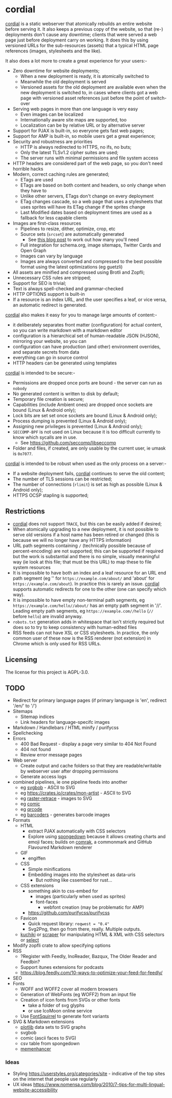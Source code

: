 # cordial

[cordial] is a static webserver that atomically rebuilds an entire website before serving it. It also keeps a previous copy of the website, so that (re-) deployments don't cause any downtime; clients that were served a web page just before deployment carry on working. It does this by using versioned URLs for the sub-resources (assets) that a typical HTML page references (images, stylesheets and the like). 

It also does a lot more to create a great experience for your users:-

* Zero downtime for website deployments;
	* When a new deployment is ready, it is atomically switched to
	* Meanwhile the old deployment is served
	* Versioned assets for the old deployment are available even when the new deployment is switched to, in cases where clients got a web page with versioned asset references just before the point of switch-over
* Serving web pages in more than one language is very easy
	* Even images can be localized
	* Internationally aware site maps are supported, too
	* Localization can be by relative URL or by alternative server
* Support for PJAX is built-in, so everyone gets fast web pages;
* Support for AMP is built-in, so mobile users get a great experience;
* Security and robustness are priorities
	* HTTP is always redirected to HTTPS, no ifs, no buts;
	* Only the latest TLSv1.2 cipher suites are used;
	* The server runs with minimal permissions and file system access
* HTTP headers are considered part of the web page, so you don't need horrible hacks
* Modern, correct caching rules are generated;
	* ETags are used
	* ETags are based on both content and headers, so only change when they have to
	* Unlike other servers, ETags don't change on every deployment
	* ETag changes cascade, so a web page that uses a stylesheets that uses sprites will have its ETag change if the sprites change
	* Last Modified dates based on deployment times are used as a fallback for less capable clients
* Images are first-class resources
	* Pipelines to resize, dither, optimize, crop, etc
	* Source sets (`srcset`) are automatically generated
		* See [this blog post](https://mattwilcox.net/web-development/keeping-srcset-and-sizes-under-control) to work out how many you'll need
	* Full integration for schema.org, image sitemaps, Twitter Cards and Open Graph
	* Images can vary by language
	* Images are always converted and compressed to the best possible format using the latest optimizations (eg guetzli)
* All assets are minified and compressed using Brotli and Zopfli;
* Unnecessary CSS rules are stripped;
* Support for SEO is trivial;
* Text is always spell-checked and grammar-checked
* HTTP OPTIONS support is built-in
* If a resource is an index URL, and the user specifies a leaf, or vice versa, an automatic redirect is generated.

[cordial] also makes it easy for you to manage large amounts of content:-

* it deliberately separates front matter (configuration) for actual content, so you can write markdown with a markdown editor
* configuration is a hierarchical set of human-readable JSON (HJSON), mirroring your website, so you can 
* configuration can have production (and other) environment overrides, and separate secrets from data
* everything can go in source control
* HTTP headers can be generated using templates

[cordial] is intended to be secure:-

* Permissions are dropped once ports are bound - the server can run as `nobody`
* No generated content is written to disk by default;
* Temporary file creation is secure;
* Capabilities (include Ambient ones) are dropped once sockets are bound (Linux & Android only);
* Lock bits are set set once sockets are bound (Linux & Android only);
* Process dumping is prevented (Linux & Android only);
* Assigning new privileges is prevented (Linux & Android only);
* `SECCOMP-BPF` is not used on Linux because it is too difficult currently to know which sycalls are in use.
	* See <https://github.com/seccomp/libseccomp>
* Folder and files, if created, are only usable by the current user, ie umask is `0o7077`.

[cordial] is intended to be robust when used as the only process on a server:-

* If a website deployment fails, [cordial] continues to serve the old content;
* The number of TLS sessions can be restricted;
* The number of connections (`rlimit`) is set as high as possible (Linux & Android only);
* HTTPS OCSP stapling is supported;


## Restrictions

* [cordial] does not support `TRACE`, but this can be easily added if desired;
* When atomically upgrading to a new deployment, it is not possible to serve old versions if a host name has been retired or changed (this is because we will no longer have any HTTPS information)
* URL path segments containing `/` (technically possible because of percent-encoding) are not supported; this can be supported if required but the work is substantial and there is no simple, visually meaningful way (ie look at this file; that must be this URL) to map these to file system resources
* It is impossible to have both an index and a leaf resource for an URL end path segment (eg '' for `https://example.com/about/` and 'about' for `https://example.com/about`). In practice this is rarely an issue. [cordial] supports automatic redirects for one to the other (one can specify which way).
* It is impossible to have empty non-terminal path segments, eg `https://example.com/hello//about/` has an empty path segment in '//'. Leading empty path segments, eg `https://example.com//hello` (`//` before `hello`) are invalid anyway.
* `robots.txt` generation adds in whitespace that isn't strictly required but does so to try to keep consistency with human-edited files
* RSS feeds can not have XSL or CSS stylesheets. In practice, the only common user of these now is the RSS renderer (not extension) in Chrome which is only used for RSS URLs.


## Licensing

The license for this project is AGPL-3.0.

[cordial]: https://github.com/lemonrock/cordial "cordial GitHub page"


## TODO
* Redirect for primary language pages (if primary language is 'en', redirect '/en/' to '/')
* Sitemaps
	* Sitemap indices
	* Link headers for language-specifc images
* Markdown / Handlebars / HTML minify / purifycss
* Spellchecking
* Errors
	* 400 Bad Request - display a page very similar to 404 Not Found
	* 404 not found
	* Review error message pages
* Web server
	* Create output and cache folders so that they are readable/writable by webserver user after dropping permissions
	* Generate access logs
* combined pipelines, ie one pipeline feeds into another
	* eg [svgbob](https://crates.io/crates/svgbob) - ASCII to SVG
	* eg <https://crates.io/crates/mon-artist> - ASCII to SVG
	* eg [raster-retrace](https://crates.io/crates/raster-retrace) - images to SVG
	* eg [comic](https://crates.io/crates/comic)
	* eg [qrcode](https://crates.io/crates/qrcode)
	* eg [barcoders](https://github.com/buntine/barcoders) - generates barcode images
* Formats
	* HTML
		* extract PJAX automatically with CSS selectors
		* Explore using [spongedown](https://ivanceras.github.io/spongedown/) because it allows creating charts and emoji faces; builds on [comrak](https://crates.io/crates/comrak), a commonmark and GitHub Flavoured Markdown renderer
	* GIF
		* engiffen
	* CSS
		* Simple minifications
		* Embedding images into the stylesheet as data-uris
			* But nothing like cssembed for rust...
	* CSS extensions
		* something akin to css-embed for
			* images (particularly when used as sprites)
			* font-faces
				* webfont creation (may be problematic for AMP)
		* https://github.com/purifycss/purifycss
	* Favicon
		* Quick request library: `reqwest = "0.4"`
		* Svg2Png, then go from there, really. Multiple outputs.
	* [kuchiki](https://crates.io/crates/kuchiki) or [scraper](https://crates.io/crates/scraper) for manipulating HTML & XML with CSS selectors or [select](https://crates.io/crates/select)
* Modify zopfli crate to allow specifying options
* RSS
	* ?Register with Feedly, InoReader, Bazqux, The Older Reader and Feedbin?
	* Support itunes extensions for podcasts
	* <https://blog.feedly.com/10-ways-to-optimize-your-feed-for-feedly/>
* SEO
* Fonts
	* WOFF and WOFF2 cover all modern browsers
	* Generation of WebFonts (eg WOFF2) from an input file
	* Creation of icon fonts from SVGs or other fonts
		* take a folder of svg glyphs
		* or use IcoMoon online service
	* Use [FontSquirrel](https://www.fontsquirrel.com/tools/webfont-generator) to generate font variants
* SVG & Markdown extensions
	* [plotlib](https://github.com/milliams/plotlib) data sets to SVG graphs
	* svgbob
	* comic (ascii faces to SVG)
	* csv table from spongedown
	* [memenhancer](https://github.com/ivanceras/memenhancer)

### Ideas
* Styling <https://userstyles.org/categories/site> - indicative of the top sites on the internet that people use regularly
* UX ideas <https://www.nomensa.com/blog/2010/7-tips-for-multi-lingual-website-accessibility>
